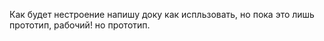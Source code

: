 Как будет нестроение напишу доку как испльзовать, но пока это лишь прототип, рабочий! но прототип. 
